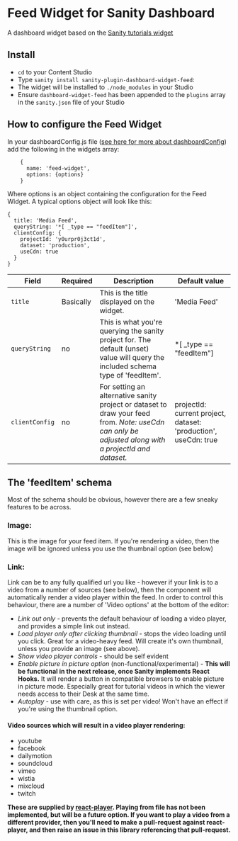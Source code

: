 # Feed Widget for Sanity Dashboard

A dashboard widget based on the [Sanity tutorials widget](https://github.com/sanity-io/sanity/tree/next/packages/%40sanity/dashboard/src/widgets/sanityTutorials)

## Install

- `cd` to your Content Studio
- Type `sanity install sanity-plugin-dashboard-widget-feed`:
- The widget will be installed to `./node_modules` in your Studio
- Ensure `dashboard-widget-feed` has been appended to the `plugins` array in the `sanity.json` file of your Studio

## How to configure the Feed Widget

In your dashboardConfig.js file ([see here for more about dashboardConfig](https://www.sanity.io/docs/content-studio/dashboard)) add the following in the widgets array:

```
    {
      name: 'feed-widget',
      options: {options}
    }
```

Where options is an object containing the configuration for the Feed Widget. A typical options object will look like this:

```
{
  title: 'Media Feed',
  queryString: '*[ _type == "feedItem"]',
  clientConfig: {
    projectId: 'y0urpr0j3ct1d',
    dataset: 'production',
    useCdn: true
  }
}
```

| Field          | Required  | Description                                                                                                                                          | Default value                                                   |
| -------------- | --------- | ---------------------------------------------------------------------------------------------------------------------------------------------------- | --------------------------------------------------------------- |
| `title`        | Basically | This is the title displayed on the widget.                                                                                                           | 'Media Feed'                                                    |
| `queryString`  | no        | This is what you're querying the sanity project for. The default (unset) value will query the included schema type of 'feedItem'.                    | \*[ _type == "feedItem"]                                        |
| `clientConfig` | no        | For setting an alternative sanity project or dataset to draw your feed from. _Note: useCdn can only be adjusted along with a projectId and dataset._ | projectId: current project, dataset: 'production', useCdn: true |

## The 'feedItem' schema

Most of the schema should be obvious, however there are a few sneaky features to be across.

### Image:

This is the image for your feed item. If you're rendering a video, then the image will be ignored unless you use the thumbnail option (see below)

### Link:

Link can be to any fully qualified url you like - however if your link is to a video from a number of sources (see below), then the component will automatically render a video player within the feed. In order to control this behaviour, there are a number of 'Video options' at the bottom of the editor:

- _Link out only_ - prevents the default behaviour of loading a video player, and provides a simple link out instead.
- _Load player only after clicking thumbnail_ - stops the video loading until you click. Great for a video-heavy feed. Will create it's own thumbnail, unless you provide an image (see above).
- _Show video player controls_ - should be self evident
- _Enable picture in picture option_ (non-functional/experimental) - **This will be functional in the next release, once Sanity implements React Hooks.** It will render a button in compatible browsers to enable picture in picture mode. Especially great for tutorial videos in which the viewer needs access to their Desk at the same time.
- _Autoplay_ - use with care, as this is set per video! Won't have an effect if you're using the thumbnail option.

#### Video sources which will result in a video player rendering:

- youtube
- facebook
- dailymotion
- soundcloud
- vimeo
- wistia
- mixcloud
- twitch

**These are supplied by [react-player](https://github.com/CookPete/react-player). Playing from file has not been implemented, but will be a future option. If you want to play a video from a different provider, then you'll need to make a pull-request against react-player, and then raise an issue in this library referencing that pull-request.**
